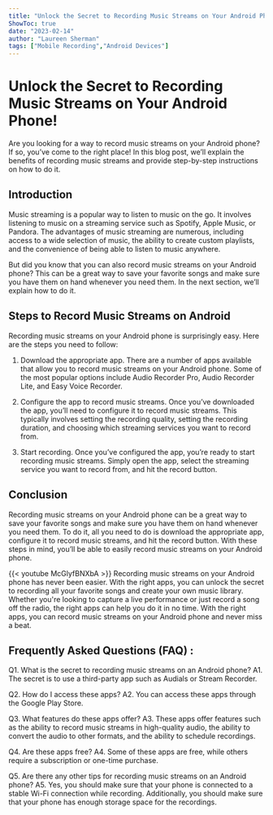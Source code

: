 ```yaml
---
title: "Unlock the Secret to Recording Music Streams on Your Android Phone!"
ShowToc: true 
date: "2023-02-14"
author: "Laureen Sherman" 
tags: ["Mobile Recording","Android Devices"]
---
```

# Unlock the Secret to Recording Music Streams on Your Android Phone!

Are you looking for a way to record music streams on your Android phone? If so, you’ve come to the right place! In this blog post, we’ll explain the benefits of recording music streams and provide step-by-step instructions on how to do it.

## Introduction

Music streaming is a popular way to listen to music on the go. It involves listening to music on a streaming service such as Spotify, Apple Music, or Pandora. The advantages of music streaming are numerous, including access to a wide selection of music, the ability to create custom playlists, and the convenience of being able to listen to music anywhere.

But did you know that you can also record music streams on your Android phone? This can be a great way to save your favorite songs and make sure you have them on hand whenever you need them. In the next section, we’ll explain how to do it.

## Steps to Record Music Streams on Android

Recording music streams on your Android phone is surprisingly easy. Here are the steps you need to follow:

1. Download the appropriate app. There are a number of apps available that allow you to record music streams on your Android phone. Some of the most popular options include Audio Recorder Pro, Audio Recorder Lite, and Easy Voice Recorder.

2. Configure the app to record music streams. Once you’ve downloaded the app, you’ll need to configure it to record music streams. This typically involves setting the recording quality, setting the recording duration, and choosing which streaming services you want to record from.

3. Start recording. Once you’ve configured the app, you’re ready to start recording music streams. Simply open the app, select the streaming service you want to record from, and hit the record button.

## Conclusion

Recording music streams on your Android phone can be a great way to save your favorite songs and make sure you have them on hand whenever you need them. To do it, all you need to do is download the appropriate app, configure it to record music streams, and hit the record button. With these steps in mind, you’ll be able to easily record music streams on your Android phone.

{{< youtube McGlyfBNXbA >}} 
Recording music streams on your Android phone has never been easier. With the right apps, you can unlock the secret to recording all your favorite songs and create your own music library. Whether you're looking to capture a live performance or just record a song off the radio, the right apps can help you do it in no time. With the right apps, you can record music streams on your Android phone and never miss a beat.

## Frequently Asked Questions (FAQ) :
Q1. What is the secret to recording music streams on an Android phone?
A1. The secret is to use a third-party app such as Audials or Stream Recorder.

Q2. How do I access these apps?
A2. You can access these apps through the Google Play Store.

Q3. What features do these apps offer?
A3. These apps offer features such as the ability to record music streams in high-quality audio, the ability to convert the audio to other formats, and the ability to schedule recordings.

Q4. Are these apps free?
A4. Some of these apps are free, while others require a subscription or one-time purchase.

Q5. Are there any other tips for recording music streams on an Android phone?
A5. Yes, you should make sure that your phone is connected to a stable Wi-Fi connection while recording. Additionally, you should make sure that your phone has enough storage space for the recordings.


